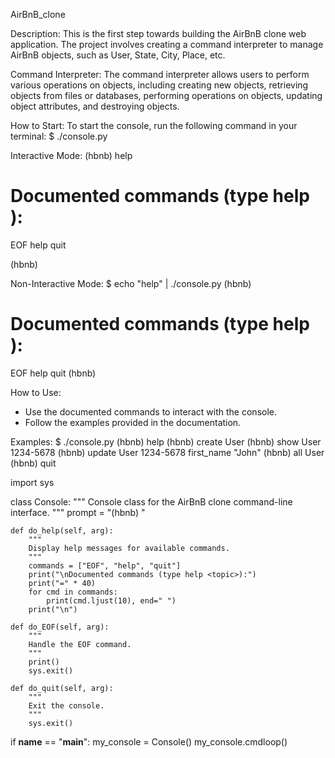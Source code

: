 AirBnB_clone

Description:
This is the first step towards building the AirBnB clone web application. The project involves creating a command interpreter to manage AirBnB objects, such as User, State, City, Place, etc.

Command Interpreter:
The command interpreter allows users to perform various operations on objects, including creating new objects, retrieving objects from files or databases, performing operations on objects, updating object attributes, and destroying objects.

How to Start:
To start the console, run the following command in your terminal:
$ ./console.py

Interactive Mode:
(hbnb) help

Documented commands (type help <topic>):
========================================
EOF  help  quit

(hbnb) 

Non-Interactive Mode:
$ echo "help" | ./console.py
(hbnb)

Documented commands (type help <topic>):
========================================
EOF  help  quit
(hbnb) 

How to Use:
- Use the documented commands to interact with the console.
- Follow the examples provided in the documentation.

Examples:
$ ./console.py
(hbnb) help
(hbnb) create User
(hbnb) show User 1234-5678
(hbnb) update User 1234-5678 first_name "John"
(hbnb) all User
(hbnb) quit

import sys

class Console:
    """
    Console class for the AirBnB clone command-line interface.
    """
    prompt = "(hbnb) "

    def do_help(self, arg):
        """
        Display help messages for available commands.
        """
        commands = ["EOF", "help", "quit"]
        print("\nDocumented commands (type help <topic>):")
        print("=" * 40)
        for cmd in commands:
            print(cmd.ljust(10), end=" ")
        print("\n")

    def do_EOF(self, arg):
        """
        Handle the EOF command.
        """
        print()
        sys.exit()

    def do_quit(self, arg):
        """
        Exit the console.
        """
        sys.exit()

if __name__ == "__main__":
    my_console = Console()
    my_console.cmdloop()
